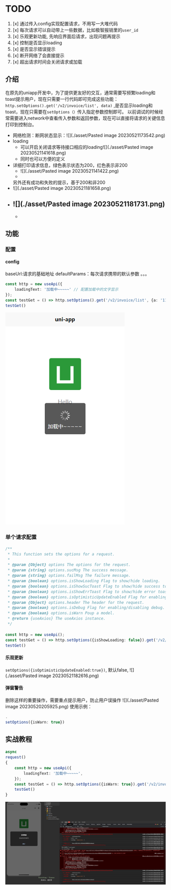 # TODO

1. [x] 通过传入config实现配置请求，不用写一大堆代码
2. [x] 每次请求可以自动带上一些数据，比如极智报销里的`user_id`
3. [x] 乐观更新功能, 先响应界面后请求，出现问题再提示
4. [x] 控制是否显示loading
5. [x] 是否显示错误提示
6. [x] 断开网络了会直接提示
7. [x] 超出请求时间会关闭请求或加载

## 介绍

在原先的uniapp开发中，为了提供更友好的交互，通常需要写频繁loading和toast提示用户，现在只需要一行代码即可完成这些功能：`http.setOptions().get('/v2/invoice/list', data)`
,是否显示loading和toast，现在只需要在`setOptions（）`传入指定参数控制即可。
以前调试的时候经常需要进入network中查看传入参数和返回参数，现在可以直接将请求的关键信息打印到控制台。

- 网络检测：断网状态显示：![](./asset/Pasted image 20230521173542.png)
- loading
    - 可以开启关闭请求等待接口相应的loading![](./asset/Pasted image 20230521141618.png)
    - 同时也可以方便的定义
- 详细打印请求信息，绿色表示状态为200，红色表示非200
    - ![](./asset/Pasted image 20230521141422.png)
    -
  另外还有成功和失败的提示，基于200和非200
- ![](./asset/Pasted image 20230521181658.png)
- ![](./asset/Pasted image 20230521181731.png)
  -
    -

## 功能

### 配置

#### config

baseUrl:请求的基础地址
defaultParams：每次请求携带的默认参数
。。。

```ts
const http = new useApi({
    loadingText: '加载中~~~~~' // 配置加载中的文字显示
});
const testGet = () => http.setOptions().get('/v2/invoice/list', {a: '111'})
testGet()
```

![](./asset/20230521182051.png)

### 单个请求配置

```ts
/**
 * This function sets the options for a request.
 *
 * @param {Object} options The options for the request.
 * @param {string} options.sucMsg The success message.
 * @param {string} options.failMsg The failure message.
 * @param {boolean} options.isShowLoading Flag to show/hide loading.
 * @param {boolean} options.isShowSucToast Flag to show/hide success toast.
 * @param {boolean} options.isShowErrToast Flag to show/hide error toast.
 * @param {boolean} options.isOptimisticUpdateEnabled Flag for enabling optimistic update.
 * @param {Object} options.header The header for the request.
 * @param {boolean} options.isDebug Flag for enabling/disabling debug.
 * @param {boolean} options.isWarn Poup a model.
 * @return {useAxios} The useAxios instance.
 */

const http = new useApi();
const testGet = () => http.setOptions({isShowLoading: false}).get('/v2/invoice/list', {a: '111'})
testGet()
```

#### 乐观更新

`setOptions({isOptimisticUpdateEnabled:true})`, 默认false,
![](./asset/Pasted image 20230521182616.png)

#### 弹窗警告

删除这样的重要操作，需要重点提示用户，防止用户误操作
![](./asset/Pasted image 20230520205925.png)
使用示例：

```ts
.
setOptions({isWarn: true})
```

## 实战教程

```ts
async
request()
{
    const http = new useApi({
        loadingText: '加载中~~~~~',
    });
    const testGet = () => http.setOptions({isWarn: true}).get('/v2/invoice/list', {a: '111'})
    testGet()
}
```

![effct](./asset/20230521193755.png)
